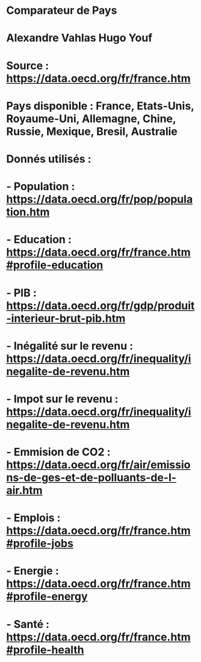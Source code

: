 # Comparateur de Pays
#
# Alexandre Vahlas  Hugo Youf
#
# Source : https://data.oecd.org/fr/france.htm
#
# Pays disponible : France, Etats-Unis, Royaume-Uni, Allemagne, Chine, Russie, Mexique, Bresil, Australie
#
# Donnés utilisés : 
# - Population : https://data.oecd.org/fr/pop/population.htm
# - Education : https://data.oecd.org/fr/france.htm#profile-education
# - PIB : https://data.oecd.org/fr/gdp/produit-interieur-brut-pib.htm
# - Inégalité sur le revenu : https://data.oecd.org/fr/inequality/inegalite-de-revenu.htm
# - Impot sur le revenu : https://data.oecd.org/fr/inequality/inegalite-de-revenu.htm
# - Emmision de CO2 : https://data.oecd.org/fr/air/emissions-de-ges-et-de-polluants-de-l-air.htm
# - Emplois : https://data.oecd.org/fr/france.htm#profile-jobs
# - Energie : https://data.oecd.org/fr/france.htm#profile-energy
# - Santé : https://data.oecd.org/fr/france.htm#profile-health
#

